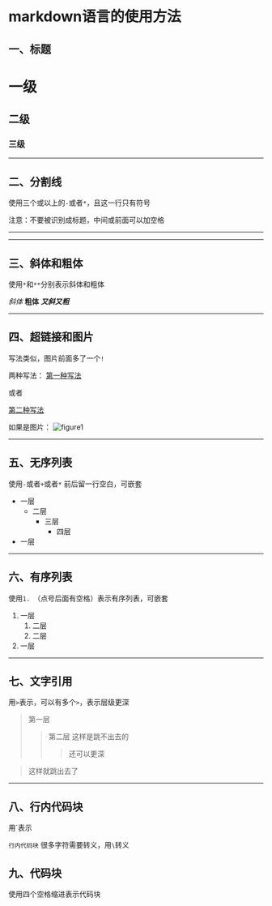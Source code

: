 # markdown语言的使用方法
## 一、标题

# 一级
## 二级
### 三级

- - -
## 二、分割线
使用三个或以上的`-`或者`*`，且这一行只有符号

注意：不要被识别成标题，中间或前面可以加空格

- - -
* * *

## 三、斜体和粗体
使用`*`和`**`分别表示斜体和粗体

*斜体* **粗体** ***又斜又粗***

- - -
## 四、超链接和图片
写法类似，图片前面多了一个`!`

两种写法：
[第一种写法](https://github.com/Nora0313/Nora0313.github.io/)

或者

[第二种写法][1]

[1]: https://github.com/Nora0313/Nora0313.github.io/

如果是图片：
![figure1](https://ars.els-cdn.com/content/image/1-s2.0-S0923753423007615-gr1.jpg)

- - -
## 五、无序列表
使用`-`或者`+`或者`*`
前后留一行空白，可嵌套

+ 一层
    - 二层
        * 三层
            * 四层
+ 一层

- - -
## 六、有序列表
使用`1. `（点号后面有空格）表示有序列表，可嵌套
1. 一层
    1. 二层
    2. 二层
2. 一层

- - -
## 七、文字引用
用`>`表示，可以有多个`>`，表示层级更深
>第一层
>>第二层
>这样是跳不出去的
>>>还可以更深

>这样就跳出去了

- - -
## 八、行内代码块
用\`表示

`行内代码块`
很多字符需要转义，用`\`转义

## 九、代码块
使用四个空格缩进表示代码块